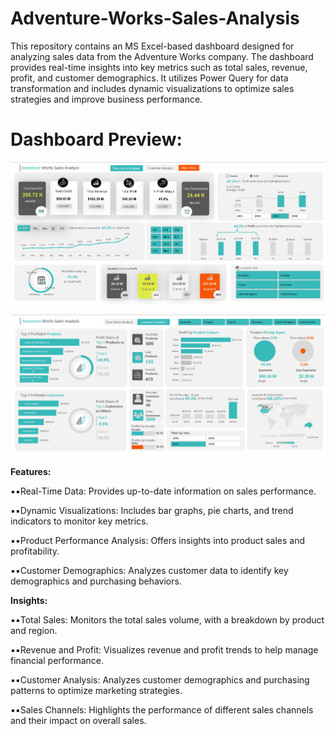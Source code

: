 # Adventure-Works-Sales-Analysis
This repository contains an MS Excel-based dashboard designed for analyzing sales data from the Adventure Works company. The dashboard provides real-time insights into key metrics such as total sales, revenue, profit, and customer demographics. It utilizes Power Query for data transformation and includes dynamic visualizations to optimize sales strategies and improve business performance.

# Dashboard Preview:
![Alt Text](https://github.com/rashi-tiwari21/logos/blob/main/Adventure%20Works%20Dashboard%20page%201.png)

![Alt Text](https://github.com/rashi-tiwari21/logos/blob/main/Adventure%20Works%20Dashboard%20page%202.png)


**Features:**

▪️▪️Real-Time Data: Provides up-to-date information on sales performance.

▪️▪️Dynamic Visualizations: Includes bar graphs, pie charts, and trend indicators to monitor key metrics.

▪️▪️Product Performance Analysis: Offers insights into product sales and profitability.

▪️▪️Customer Demographics: Analyzes customer data to identify key demographics and purchasing behaviors.

**Insights:**

▪️▪️Total Sales: Monitors the total sales volume, with a breakdown by product and region.

▪️▪️Revenue and Profit: Visualizes revenue and profit trends to help manage financial performance.

▪️▪️Customer Analysis: Analyzes customer demographics and purchasing patterns to optimize marketing strategies.

▪️▪️Sales Channels: Highlights the performance of different sales channels and their impact on overall sales.
